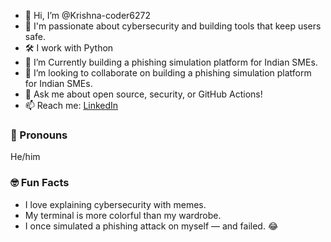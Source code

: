 - 👋 Hi, I’m @Krishna-coder6272
- 🔐 I'm passionate about cybersecurity and building tools that keep users safe.
- 🛠️ I work with Python
- 🌱 I’m Currently building a phishing simulation platform for Indian SMEs.
- 💞️ I’m looking to collaborate on building a phishing simulation platform for Indian SMEs.
- 💬 Ask me about open source, security, or GitHub Actions!
- 📫 Reach me: [LinkedIn]((https://www.linkedin.com/in/krishna-sahu-66a1b7275/))
### 👩 Pronouns 
He/him
### 🤓 Fun Facts
- I love explaining cybersecurity with memes.
- My terminal is more colorful than my wardrobe.
- I once simulated a phishing attack on myself — and failed. 😂


<!---
Krishna-coder6272/Krishna-coder6272 is a ✨ special ✨ repository because its `README.md` (this file) appears on your GitHub profile.
You can click the Preview link to take a look at your changes.
--->
